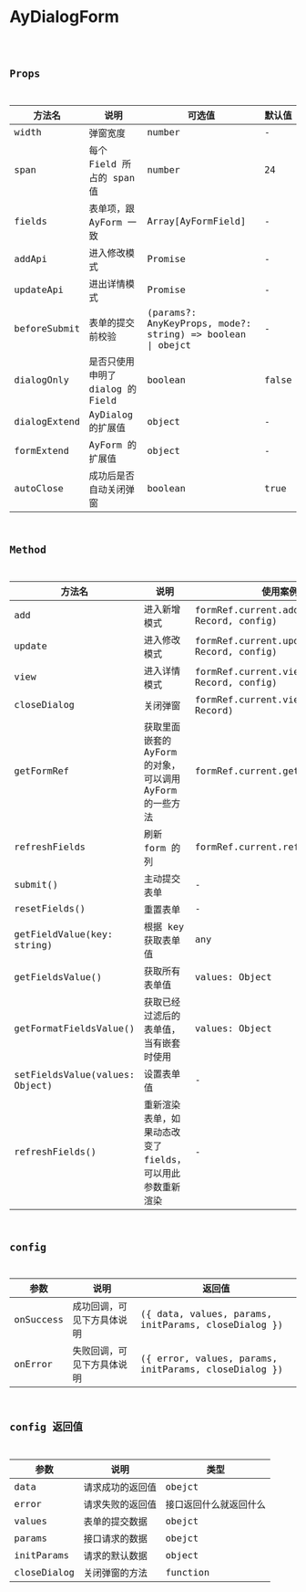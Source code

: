 # AyDialogForm

<code src="./AyDialogFormDemo.tsx" />

## Props

| 方法名       | 说明                             | 可选值                                                     | 默认值 |
| ------------ | -------------------------------- | ---------------------------------------------------------- | ------ |
| width        | 弹窗宽度                         | number                                                     | -      |
| span         | 每个 Field 所占的 span 值        | number                                                     | 24     |
| fields       | 表单项，跟 AyForm 一致           | Array[AyFormField]                                         | -      |
| addApi       | 进入修改模式                     | Promise                                                    | -      |
| updateApi    | 进出详情模式                     | Promise                                                    | -      |
| beforeSubmit | 表单的提交前校验                 | (params?: AnyKeyProps, mode?: string) => boolean \| obejct | -      |
| dialogOnly   | 是否只使用申明了 dialog 的 Field | boolean                                                    | false  |
| dialogExtend | AyDialog 的扩展值                | object                                                     | -      |
| formExtend   | AyForm 的扩展值                  | object                                                     | -      |
| autoClose    | 成功后是否自动关闭弹窗           | boolean                                                    | true   |

## Method

| 方法名                         | 说明                                                      | 使用案例                                       |
| ------------------------------ | --------------------------------------------------------- | ---------------------------------------------- |
| add                            | 进入新增模式                                              | formRef.current.add(record: Record, config)    |
| update                         | 进入修改模式                                              | formRef.current.update(record: Record, config) |
| view                           | 进入详情模式                                              | formRef.current.view(record: Record, config)   |
| closeDialog                    | 关闭弹窗                                                  | formRef.current.view(record: Record)           |
| getFormRef                     | 获取里面嵌套的 AyForm 的对象，可以调用 AyForm 的一些方法  | formRef.current.getFormRef()                   |
| refreshFields                  | 刷新 form 的列                                            | formRef.current.refreshFields()                |
| submit()                       | 主动提交表单                                              | -                                              |
| resetFields()                  | 重置表单                                                  | -                                              |
| getFieldValue(key: string)     | 根据 key 获取表单值                                       | any                                            |
| getFieldsValue()               | 获取所有表单值                                            | values: Object                                 |
| getFormatFieldsValue()         | 获取已经过滤后的表单值，当有嵌套时使用                    | values: Object                                 |
| setFieldsValue(values: Object) | 设置表单值                                                | -                                              |
| refreshFields()                | 重新渲染表单，如果动态改变了 fields，可以用此参数重新渲染 | -                                              |

## config

| 参数      | 说明                       | 返回值                                               |
| --------- | -------------------------- | ---------------------------------------------------- |
| onSuccess | 成功回调，可见下方具体说明 | ({ data, values, params, initParams, closeDialog })  |
| onError   | 失败回调，可见下方具体说明 | ({ error, values, params, initParams, closeDialog }) |

## config 返回值

| 参数        | 说明             | 类型                   |
| ----------- | ---------------- | ---------------------- |
| data        | 请求成功的返回值 | obejct                 |
| error       | 请求失败的返回值 | 接口返回什么就返回什么 |
| values      | 表单的提交数据   | obejct                 |
| params      | 接口请求的数据   | obejct                 |
| initParams  | 请求的默认数据   | object                 |
| closeDialog | 关闭弹窗的方法   | function               |
